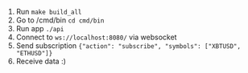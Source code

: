 1) Run `make build_all`
2) Go to /cmd/bin `cd cmd/bin`
3) Run app `./api`
4) Connect to `ws://localhost:8080/` via websocket
5) Send subscription `{"action": "subscribe", "symbols": ["XBTUSD", "ETHUSD"]}`
6) Receive data :)
